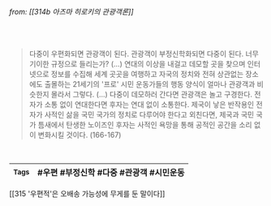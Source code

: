 
###### from: [[314b 아즈마 히로키의 관광객론]]

<br/>

>다중이 우편화되면 관광객이 된다. 관광객이 부정신학화되면 다중이 된다. 너무 기이한 규정으로 들리는가? (...) 연대의 이상을 내걸고 데모할 곳을 찾으며 인터넷으로 정보를 수집해 세계 곳곳을 여행하고 자국의 정치와 전혀 상관없는 장소에도 출몰하는 21세기의 '프로' 시민 운동가들의 행동 양식이 얼마나 관광객과 비슷한지 몰라서 그렇다. (...) 다중이 데모하러 간다면 관광객은 놀고 구경한다. 전자가 소통 없이 연대한다면 후자는 연대 없이 소통한다. 제국이 낳은 반작용인 전자가 사적인 삶을 국민 국가의 정치로 다루어야 한다고 외친다면, 제국과 국민 국가 틈새에서 탄생한 노이즈인 후자는 사적인 욕망을 통해 공적인 공간을 소리 없이 변화시킬 것이다. (166-167)
 

<br/>

| <small> Tags </small> | #우편 #부정신학 #다중 #관광객 #시민운동  |
| --- | --- |

[[315 '우편적'은 오배송 가능성에 무게를 둔 말이다]]
